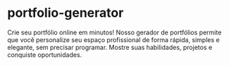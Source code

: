 # portfolio-generator
Crie seu portfólio online em minutos! Nosso gerador de portfólios permite que você personalize seu espaço profissional de forma rápida, simples e elegante, sem precisar programar. Mostre suas habilidades, projetos e conquiste oportunidades.
